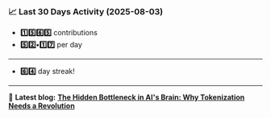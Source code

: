 <!--START_STATS-->
### 📈 Last 30 Days Activity (2025-08-03)  
- **1️⃣5️⃣6️⃣5️⃣** contributions  
- **5️⃣2️⃣•1️⃣7️⃣** per day
---
- **6️⃣4️⃣** day streak!
---
📝 **Latest blog:** [**The Hidden Bottleneck in AI's Brain: Why Tokenization Needs a Revolution**](https://andriak.com/blog/tokenization-revolution)
<!--END_STATS-->
